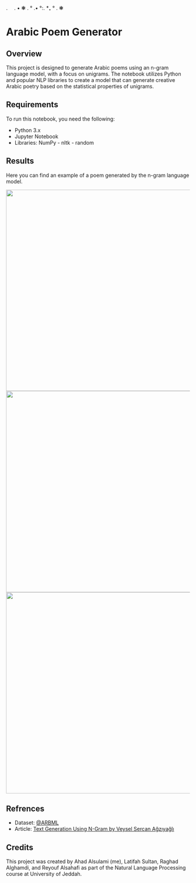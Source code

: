 .　 . • ❃ . ° .• °:. *₊ ° . ❃
# Arabic Poem Generator

## Overview
This project is designed to generate Arabic poems using an n-gram language model, with a focus on unigrams. The notebook utilizes Python and popular NLP libraries to create a model that can generate creative Arabic poetry based on the statistical properties of unigrams.


## Requirements
To run this notebook, you need the following:
* Python 3.x
* Jupyter Notebook
* Libraries: NumPy - nltk - random

## Results
Here you can find an example of a poem generated by the n-gram language model.

<img src="https://github.com/AhadAlsulami/arabic-poem-generator/assets/99281844/c35557ff-0200-47e8-aeb0-7a7c52e519c9" width="550">
<img src="https://github.com/AhadAlsulami/arabic-poem-generator/assets/99281844/930a469e-c03d-4367-b174-72378f0e9981" width="550">
<img src="https://github.com/AhadAlsulami/arabic-poem-generator/assets/99281844/4156491d-cd97-4266-932d-f684cda7ff2a" width="550">


## Refrences
* Dataset: [@ARBML](https://github.com/ARBML/ARBML)
* Article: [Text Generation Using N-Gram by Veysel Sercan Ağzıyağlı](https://medium.com/@vsagziyagli/text-generation-using-n-grams-ef49e6e43d39)

## Credits
This project was created by Ahad Alsulami (me), Latifah Sultan, Raghad Alghamdi, and Reyouf Alsahafi as part of the Natural Language Processing course at University of Jeddah.
